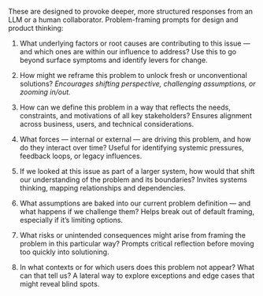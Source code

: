 These are designed to provoke deeper, more structured responses from an LLM or a human collaborator. Problem-framing prompts for design and product thinking:
	
1.	What underlying factors or root causes are contributing to this issue — and which ones are within our influence to address?
Use this to go beyond surface symptoms and identify levers for change.

2.	How might we reframe this problem to unlock fresh or unconventional solutions?
_Encourages shifting perspective, challenging assumptions, or zooming in/out._

3.	How can we define this problem in a way that reflects the needs, constraints, and motivations of all key stakeholders?
Ensures alignment across business, users, and technical considerations.
4.	What forces — internal or external — are driving this problem, and how do they interact over time?
Useful for identifying systemic pressures, feedback loops, or legacy influences.
5.	If we looked at this issue as part of a larger system, how would that shift our understanding of the problem and its boundaries?
Invites systems thinking, mapping relationships and dependencies.
6.	What assumptions are baked into our current problem definition — and what happens if we challenge them?
Helps break out of default framing, especially if it’s limiting options.
7.	What risks or unintended consequences might arise from framing the problem in this particular way?
Prompts critical reflection before moving too quickly into solutioning.
8.	In what contexts or for which users does this problem not appear? What can that tell us?
A lateral way to explore exceptions and edge cases that might reveal blind spots.